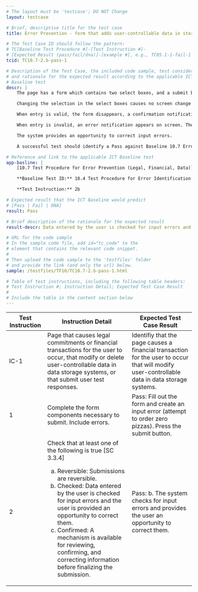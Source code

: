```yaml
---
# The layout must be 'testcase'; DO NOT Change
layout: testcase

# Brief, descriptive title for the test case
title: Error Prevention - form that adds user-controllable data in storage system is checked (and opportunity provided to correct input errors)

# The Test Case ID should follow the pattern:
# TC[Baseline Test Procedure #]-[Test Instruction #]-
# [Expected Result (pass/fail/dna)]-[example #], e.g., TC05.1-1-fail-1
tcid: TC10.7-2.b-pass-1

# Description of the Test Case, the included code sample, test considerations,
# and rationale for the expected result according to the applicable ICT
# Baseline test
descr: | 
    The page has a form which contains two select boxes, and a submit button.

    Changing the selection in the select boxes causes no screen change and triggers no validation. When the submit button is pressed, the form is validated.

    When entry is valid, the form disappears, a confirmation notification appears and receives focus. The confirmation notification says that a financial transaction has occured.

    When entry is invalid, an error notification appears on screen. The error notification is within a live region. The financial transaction does not occur until the user corrects the invalid entry.

    The system provides an opportunity to correct input errors.

    A successful test should identify a Pass against Baseline 10.7 Error Prevention (Legal, Financial, Data)

# Reference and link to the applicable ICT Baseline test
app-basline: | 
    [10.7 Test Procedure for Error Prevention (Legal, Financial, Data)](https://section508coordinators.github.io/ICTTestingBaseline/10Forms.html#107-test-procedure-for-error-prevention-legal-financial-data)

    **Baseline Test ID:** 10.4 Test Procedure for Error Identification

    **Test Instruction:** 2b

# Expected result that the ICT Baseline would predict
# [Pass | Fail | DNA]
result: Pass

# Brief description of the rationale for the expected result
result-descr: Data entered by the user is checked for input errors and the user is provided an opportunity to correct them before the financial transaction occurs.

# URL for the code sample
# In the sample code file, add id="tc_code" to the
# element that contains the relevant code snippet.
#
# Then upload the code sample to the 'testfiles' folder
# and provide the link (and only the url) below.
sample: /testfiles/TF10/TC10.7-2.b-pass-1.html

# Table of test instructions, including the following table headers:
# Test Instruction #; Instruction Detail; Expected Test Case Result
#
# Include the table in the content section below
---
```

| Test Instruction | Instruction Detail | Expected Test Case Result |
|------------------|--------------------|---------------------------|
| IC-1 | Page that causes legal commitments or financial transactions for the user to occur, that modify or delete user-controllable data in data storage systems, or that submit user test responses. | Identifiy that the page causes a financial transaction for the user to occur that will modify user-controllable data in data storage systems. |
| 1 | Complete the form components necessary to submit. Include errors. | Pass: Fill out the form and create an input error (attempt to order zero pizzas). Press the submit button. |
| 2 | Check that at least one of the following is true [SC 3.3.4] <ol type="a"><li> Reversible: Submissions are reversible.</li><li> Checked: Data entered by the user is checked for input errors and the user is provided an opportunity to correct them.</li><li> Confirmed: A mechanism is available for reviewing, confirming, and correcting information before finalizing the submission.</li></ol> | Pass: b. The system checks for input errors and provides the user an opportunity to correct them. |
